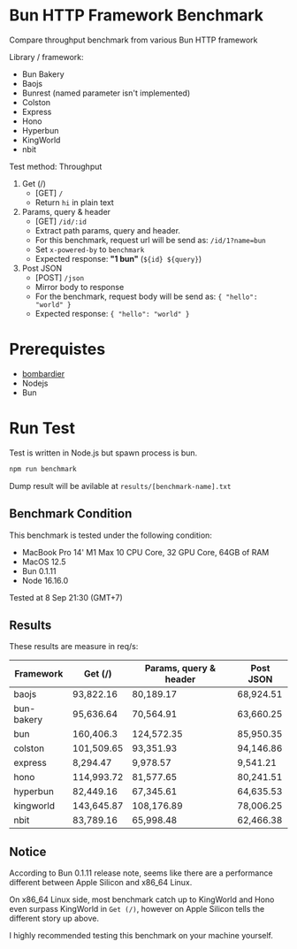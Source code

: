 # Bun HTTP Framework Benchmark
Compare throughput benchmark from various Bun HTTP framework

Library / framework:
- Bun Bakery
- Baojs
- Bunrest (named parameter isn't implemented)
- Colston
- Express
- Hono
- Hyperbun
- KingWorld
- nbit

Test method:
Throughput
1. Get (/)
    - [GET] `/`
    - Return `hi` in plain text
2. Params, query & header
    - [GET] `/id/:id`
    - Extract path params, query and header.
    - For this benchmark, request url will be send as: `/id/1?name=bun`
    - Set `x-powered-by` to `benchmark`
    - Expected response: **"1 bun"** (`${id} ${query}`)
3. Post JSON
    - [POST] `/json`
    - Mirror body to response
    - For the benchmark, request body will be send as: `{ "hello": "world" }`
    - Expected response: `{ "hello": "world" }`

# Prerequistes
- [bombardier](https://github.com/codesenberg/bombardier)
- Nodejs
- Bun

# Run Test
Test is written in Node.js but spawn process is bun.

```typescript
npm run benchmark
```

Dump result will be avilable at `results/[benchmark-name].txt`

## Benchmark Condition
This benchmark is tested under the following condition:
- MacBook Pro 14' M1 Max 10 CPU Core, 32 GPU Core, 64GB of RAM
- MacOS 12.5
- Bun 0.1.11
- Node 16.16.0

Tested at 8 Sep 21:30 (GMT+7)

## Results
These results are measure in req/s:

|  Framework       |  Get (/)    |  Params, query & header | Post JSON  |
| ---------------- | ----------- | ----------------------- | ---------- |
| baojs | 93,822.16 | 80,189.17 | 68,924.51 |
| bun-bakery | 95,636.64 | 70,564.91 | 63,660.25 |
| bun | 160,406.3 | 124,572.35 | 85,950.35 |
| colston | 101,509.65 | 93,351.93 | 94,146.86 |
| express | 8,294.47 | 9,978.57 | 9,541.21 |
| hono | 114,993.72 | 81,577.65 | 80,241.51 |
| hyperbun | 82,449.16 | 67,345.61 | 64,635.53 |
| kingworld | 143,645.87 | 108,176.89 | 78,006.25 |
| nbit | 83,789.16 | 65,998.48 | 62,466.38 |

## Notice
According to Bun 0.1.11 release note, seems like there are a performance different between Apple Silicon and x86_64 Linux.

On x86_64 Linux side, most benchmark catch up to KingWorld and Hono even surpass KingWorld in `Get (/)`, however on Apple Silicon tells the different story up above.

I highly recommended testing this benchmark on your machine yourself.
